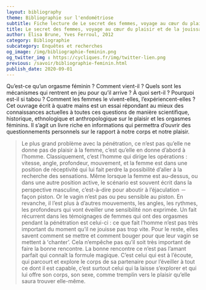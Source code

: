 ```yaml
---
layout: bibliography
theme: Bibliographie sur l'endométriose
subtitle: Fiche lecture de Le secret des femmes, voyage au cœur du plaisir et de la jouissance d'Élisa Brune et Yves Ferroul
title: Le secret des femmes, voyage au cœur du plaisir et de la jouissance
author: Élisa Brune, Yves Ferroul, 2012
category: Bibliographie
subcategory: Enquêtes et recherches
og_image: /img/bibliographie-feminin.png
og_twitter_img : https://cycliques.fr/img/twitter-lien.png
previous: /savoir/bibliographie-feminin.html
publish_date: 2020-09-01
---
```

Qu’est-ce qu’un orgasme féminin ? Comment vient-il ? Quels sont les mécanismes qui rentrent en jeu pour qu’il arrive ? À quoi sert-il ? Pourquoi est-il si tabou ? Comment les femmes le vivent-elles, l’expériencent-elles ? Cet ouvrage écrit à quatre mains est un essai répondant au mieux des connaissances actuelles à toutes ces questions de manière scientifique, historique, ethnologique et anthropologique sur le plaisir et les orgasmes féminins. Il s’agit un livre riche en informations qui permettra d’ouvrir des questionnements personnels sur le rapport à notre corps et notre plaisir. 

>Le plus grand problème avec la pénétration, ce n’est pas qu’elle ne donne pas de plaisir à la femme, c’est qu’elle en donne d’abord à l’homme. Classiquement, c’est l’homme qui dirige les opérations : vitesse, angle, profondeur, mouvement, et la femme est dans une position de réceptivité qui lui fait perdre la possibilité d’aller à la recherche des sensations. Même lorsque la femme est au-dessus, ou dans une autre position active, le scénario est souvent écrit dans la perspective masculine, c’est-à-dire pour aboutir à l’éjaculation － façon piston. Or le vagin n’est pas ou peu sensible au piston. En revanche, il l’est plus à d’autres mouvements, les angles, les rythmes, les profondeurs qui vont éveiller une sensibilité non exprimée. Un fait récurrent dans les témoignages de femmes qui ont des orgasmes pendant la pénétration est celui-ci : ce que fait l’homme n’est pas très important du moment qu’il ne jouisse pas trop vite. Pour le reste, elles savent comment se mettre et comment bouger pour que leur vagin se mettent à ʻchanterʼ. Cela n’empêche pas qu’il soit très important de faire la bonne rencontre. La bonne rencontre ce n’est pas l’amant parfait qui connaît la formule magique. C’est celui qui est à l’écoute, qui parcourt et explore le corps de sa partenaire pour l’éveiller à tout ce dont il est capable, c’est surtout celui qui la laisse s’explorer et qui lui offre son corps, son sexe, comme tremplin vers le plaisir qu’elle saura trouver elle-même.
